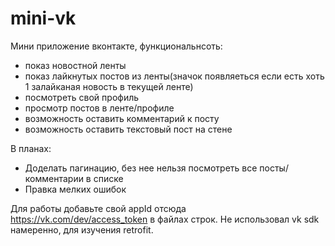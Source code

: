 # mini-vk
Мини приложение вконтакте, функциональнсоть:
+ показ новостной ленты
+ показ лайкнутых постов из ленты(значок появляеться если есть хоть 1 залайканая новость в текущей ленте)
+ посмотреть свой профиль
+ просмотр постов в ленте/профиле
+ возможность оставить комментарий к посту
+ возможность оставить текстовый пост на стене

В планах:
+ Доделать пагинацию, без нее нельзя посмотреть все посты/комментарии в списке
+ Правка мелких ошибок

Для работы добавьте свой appId отсюда https://vk.com/dev/access_token в файлах строк. Не использовал vk sdk намеренно, для изучения retrofit.
